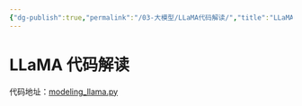 ```yaml
---
{"dg-publish":true,"permalink":"/03-大模型/LLaMA代码解读/","title":"LLaMA 代码解读","tags":["NLP","代码解读"]}
---
```



# LLaMA 代码解读

代码地址：[modeling_llama.py](https://github.com/huggingface/transformers/blob/main/src/transformers/models/llama/modeling_llama.py)
